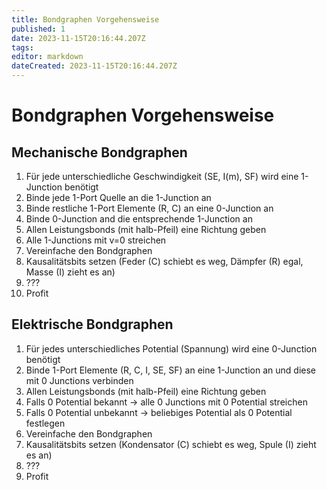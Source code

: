```yaml
---
title: Bondgraphen Vorgehensweise
published: 1
date: 2023-11-15T20:16:44.207Z
tags: 
editor: markdown
dateCreated: 2023-11-15T20:16:44.207Z
---
```


# Bondgraphen Vorgehensweise

## Mechanische Bondgraphen

1. Für jede unterschiedliche Geschwindigkeit (SE, I(m), SF) wird eine 1-Junction benötigt
1. Binde jede 1-Port Quelle an die 1-Junction an
1. Binde restliche 1-Port Elemente (R, C) an eine 0-Junction an
1. Binde 0-Junction and die entsprechende 1-Junction an
1. Allen Leistungsbonds (mit halb-Pfeil) eine Richtung geben
1. Alle 1-Junctions mit v=0 streichen
1. Vereinfache den Bondgraphen
1. Kausalitätsbits setzen (Feder (C) schiebt es weg, Dämpfer (R) egal, Masse (I) zieht es an)
1. ???
1. Profit

## Elektrische Bondgraphen

1. Für jedes unterschiedliches Potential (Spannung) wird eine 0-Junction benötigt
1. Binde 1-Port Elemente (R, C, I, SE, SF) an eine 1-Junction an und diese mit 0 Junctions verbinden
1. Allen Leistungsbonds (mit halb-Pfeil) eine Richtung geben
1. Falls 0 Potential bekannt -> alle 0 Junctions mit 0 Potential streichen
1. Falls 0 Potential unbekannt -> beliebiges Potential als 0 Potential festlegen
1. Vereinfache den Bondgraphen
1. Kausalitätsbits setzen (Kondensator (C) schiebt es weg, Spule (I) zieht es an)
1. ???
1. Profit
